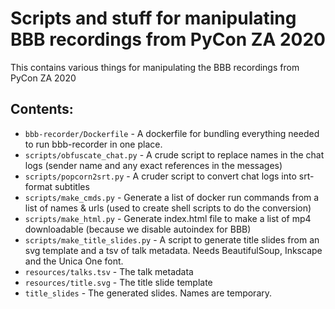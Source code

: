 Scripts and stuff for manipulating BBB recordings from PyCon ZA 2020
===================================================================

This contains various things for manipulating the BBB recordings from PyCon ZA 2020

Contents:
--------


* ``bbb-recorder/Dockerfile`` - A dockerfile for bundling everything needed to run bbb-recorder in one place.
* ``scripts/obfuscate_chat.py`` - A crude script to replace names in the chat logs (sender name and any exact references in the messages)
* ``scripts/popcorn2srt.py`` - A cruder script to convert chat logs into srt-format subtitles
* ``scripts/make_cmds.py`` - Generate a list of docker run commands from a list of names & urls (used to create shell scripts to do the conversion)
* ``scripts/make_html.py`` - Generate index.html file to make a list of mp4 downloadable (because we disable autoindex for BBB)
* ``scripts/make_title_slides.py`` - A script to generate title slides from an svg template and a tsv of talk metadata. Needs BeautifulSoup, Inkscape and the Unica One font.
* ``resources/talks.tsv`` - The talk metadata
* ``resources/title.svg`` - The title slide template
* ``title_slides`` - The generated slides. Names are temporary.
